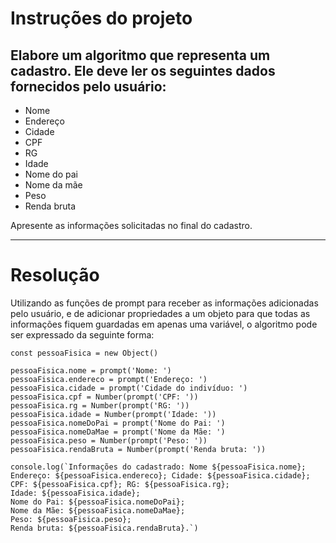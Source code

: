 # Instruções do projeto
## Elabore um algoritmo que representa um cadastro. Ele deve ler os seguintes dados fornecidos pelo usuário:

- Nome
- Endereço
- Cidade
- CPF
- RG
- Idade
- Nome do pai
- Nome da mãe
- Peso
- Renda bruta

Apresente as informações solicitadas no final do cadastro.

----------------------------------------

# Resolução

Utilizando as funções de prompt para receber as informações adicionadas pelo usuário, e de adicionar propriedades a um objeto para
que todas as informações fiquem guardadas em apenas uma variável, o algoritmo pode ser expressado da seguinte forma: 

```
const pessoaFisica = new Object()

pessoaFisica.nome = prompt('Nome: ')
pessoaFisica.endereco = prompt('Endereço: ')
pessoaFisica.cidade = prompt('Cidade do indivíduo: ')
pessoaFisica.cpf = Number(prompt('CPF: '))
pessoaFisica.rg = Number(prompt('RG: '))
pessoaFisica.idade = Number(prompt('Idade: '))
pessoaFisica.nomeDoPai = prompt('Nome do Pai: ')
pessoaFisica.nomeDaMae = prompt('Nome da Mãe: ')
pessoaFisica.peso = Number(prompt('Peso: '))
pessoaFisica.rendaBruta = Number(prompt('Renda bruta: '))

console.log(`Informações do cadastrado: Nome ${pessoaFisica.nome};
Endereço: ${pessoaFisica.endereco}; Cidade: ${pessoaFisica.cidade};
CPF: ${pessoaFisica.cpf}; RG: ${pessoaFisica.rg};
Idade: ${pessoaFisica.idade};
Nome do Pai: ${pessoaFisica.nomeDoPai};
Nome da Mãe: ${pessoaFisica.nomeDaMae};
Peso: ${pessoaFisica.peso};
Renda bruta: ${pessoaFisica.rendaBruta}.`)

